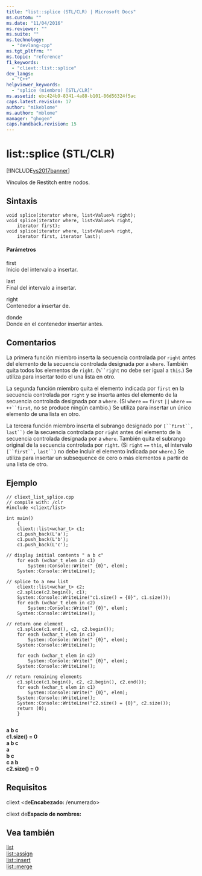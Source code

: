 ```yaml
---
title: "list::splice (STL/CLR) | Microsoft Docs"
ms.custom: ""
ms.date: "11/04/2016"
ms.reviewer: ""
ms.suite: ""
ms.technology: 
  - "devlang-cpp"
ms.tgt_pltfrm: ""
ms.topic: "reference"
f1_keywords: 
  - "cliext::list::splice"
dev_langs: 
  - "C++"
helpviewer_keywords: 
  - "splice (miembro) [STL/CLR]"
ms.assetid: ebc424b9-8341-4a88-b101-86d56324f5ac
caps.latest.revision: 17
author: "mikeblome"
ms.author: "mblome"
manager: "ghogen"
caps.handback.revision: 15
---
```

# list::splice (STL/CLR)
[!INCLUDE[vs2017banner](../assembler/inline/includes/vs2017banner.md)]

Vínculos de Restitch entre nodos.  
  
## Sintaxis  
  
```  
void splice(iterator where, list<Value>% right);  
void splice(iterator where, list<Value>% right,  
    iterator first);  
void splice(iterator where, list<Value>% right,  
    iterator first, iterator last);  
```  
  
#### Parámetros  
 first  
 Inicio del intervalo a insertar.  
  
 last  
 Final del intervalo a insertar.  
  
 right  
 Contenedor a insertar de.  
  
 donde  
 Donde en el contenedor insertar antes.  
  
## Comentarios  
 La primera función miembro inserta la secuencia controlada por `right` antes del elemento de la secuencia controlada designada por a `where`.  También quita todos los elementos de `right`. \(`%``right` no debe ser igual a `this`.\) Se utiliza para insertar todo el una lista en otro.  
  
 La segunda función miembro quita el elemento indicada por `first` en la secuencia controlada por `right` y se inserta antes del elemento de la secuencia controlada designada por a `where`. \(Si `where` `==` `first` `||` `where` `== ++``first`, no se produce ningún cambio.\) Se utiliza para insertar un único elemento de una lista en otro.  
  
 La tercera función miembro inserta el subrango designado por `[``first``,` `last``)` de la secuencia controlada por `right` antes del elemento de la secuencia controlada designada por a `where`.  También quita el subrango original de la secuencia controlada por `right`. \(Si `right` `==` `this`, el intervalo `[``first``,` `last``)` no debe incluir el elemento indicada por `where`.\) Se utiliza para insertar un subsequence de cero o más elementos a partir de una lista de otro.  
  
## Ejemplo  
  
```  
// cliext_list_splice.cpp   
// compile with: /clr   
#include <cliext/list>   
  
int main()   
    {   
    cliext::list<wchar_t> c1;   
    c1.push_back(L'a');   
    c1.push_back(L'b');   
    c1.push_back(L'c');   
  
// display initial contents " a b c"   
    for each (wchar_t elem in c1)   
        System::Console::Write(" {0}", elem);   
    System::Console::WriteLine();   
  
// splice to a new list   
    cliext::list<wchar_t> c2;   
    c2.splice(c2.begin(), c1);   
    System::Console::WriteLine("c1.size() = {0}", c1.size());   
    for each (wchar_t elem in c2)   
        System::Console::Write(" {0}", elem);   
    System::Console::WriteLine();   
  
// return one element   
    c1.splice(c1.end(), c2, c2.begin());   
    for each (wchar_t elem in c1)   
        System::Console::Write(" {0}", elem);   
    System::Console::WriteLine();   
  
    for each (wchar_t elem in c2)   
        System::Console::Write(" {0}", elem);   
    System::Console::WriteLine();   
  
// return remaining elements   
    c1.splice(c1.begin(), c2, c2.begin(), c2.end());   
    for each (wchar_t elem in c1)   
        System::Console::Write(" {0}", elem);   
    System::Console::WriteLine();   
    System::Console::WriteLine("c2.size() = {0}", c2.size());   
    return (0);   
    }  
  
```  
  
  **a b c**  
**c1.size\(\) \= 0**  
 **a b c**  
 **a**  
 **b c**  
 **c a b**  
**c2.size\(\) \= 0**   
## Requisitos  
 cliext \<de**Encabezado:** \/enumerado\>  
  
 cliext de**Espacio de nombres:**  
  
## Vea también  
 [list](../dotnet/list-stl-clr.md)   
 [list::assign](../dotnet/list-assign-stl-clr.md)   
 [list::insert](../dotnet/list-insert-stl-clr.md)   
 [list::merge](../dotnet/list-merge-stl-clr.md)